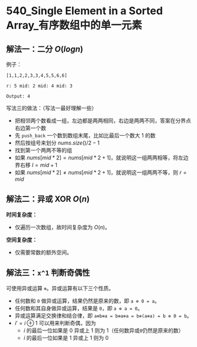# 540_Single Element in a Sorted Array_有序数组中的单一元素

## 解法一：二分 $O(logn)$

例子：
```
[1,1,2,2,3,3,4,5,5,6,6]

r: 5 mid: 2 mid: 4 mid: 3

Output: 4
```

写法三的做法：（写法一最好理解一些）

- 把相邻两个数看成一组，左边都是两两相同，右边是两两不同，答案在分界点右边第一个数
- 先 `push_back` 一个数到数组末尾，比如比最后一个数大 $1$ 的数
- 然后按组号来划分 $nums.size()/2 - 1$
- 找到第一个两两不等的组
- 如果 $nums[mid*2] = nums[mid*2 + 1]$，就说明这一组两两相等，将左边界右移 $l = mid + 1$
- 如果 $nums[mid*2] \neq nums[mid*2 + 1]$，就说明这一组两两不等，则 $r = mid$

## 解法二：异或 XOR $O(n)$

**时间复杂度：**

- 仅遍历一次数组，故时间复杂度为 $O(n)$。

**空间复杂度：**

- 仅需要常数的额外空间。

## 解法三：`x^1` 判断奇偶性

可使用异或运算 `⊕`。异或运算有以下三个性质。

- 任何数和 `0` 做异或运算，结果仍然是原来的数，即 `a ⊕ 0 = a`。
- 任何数和其自身做异或运算，结果是 `0`，即 `a ⊕ a = 0`。
- 异或运算满足交换律和结合律，即 `a⊕b⊕a = b⊕a⊕a = b⊕(a⊕a) = b ⊕ 0 = b`。
- $i' = i ⊕ 1$ 可以用来判断奇偶，因为
  - $i$ 的最后一位如果是 $0$ 异或上 $1$ 则为 $1$（任何数异或`0`仍然是原来的数）
  - $i$ 的最后一位如果是 $1$ 异或上 $1$ 则为 $0$

